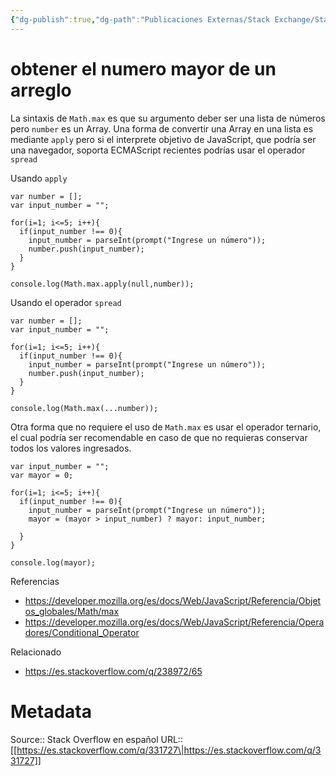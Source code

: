```yaml
---
{"dg-publish":true,"dg-path":"Publicaciones Externas/Stack Exchange/Stack Overflow en español/es.stackoverflow.com-331727.md","permalink":"/publicaciones-externas/stack-exchange/stack-overflow-en-espanol/es-stackoverflow-com-331727/","title":"obtener el numero mayor de un arreglo","hide":true,"noteIcon":"default","created":"2024-04-03T12:49:10.627-06:00","updated":"2024-04-05T16:43:56.535-06:00"}
---
```


# obtener el numero mayor de un arreglo

La sintaxis de `Math.max` es que su argumento deber ser una lista de números pero `number` es un Array. Una forma de convertir una Array en una lista es mediante `apply` pero si el interprete objetivo de JavaScript, que podría ser una navegador, soporta ECMAScript recientes podrías usar el operador `spread`


Usando `apply`

<!-- begin snippet: js hide: false console: true babel: false -->

<!-- language: lang-js -->

    var number = [];
    var input_number = "";

    for(i=1; i<=5; i++){
      if(input_number !== 0){
        input_number = parseInt(prompt("Ingrese un número"));
        number.push(input_number);
      }
    }

    console.log(Math.max.apply(null,number));

<!-- end snippet -->

Usando el operador `spread`

<!-- begin snippet: js hide: false console: true babel: false -->

<!-- language: lang-js -->

    var number = [];
    var input_number = "";

    for(i=1; i<=5; i++){
      if(input_number !== 0){
        input_number = parseInt(prompt("Ingrese un número"));
        number.push(input_number);
      }
    }

    console.log(Math.max(...number));

<!-- end snippet -->

Otra forma que no requiere el uso de `Math.max` es usar el operador ternario, el cual podría ser recomendable en caso de que no requieras conservar todos los valores ingresados.

<!-- begin snippet: js hide: false console: true babel: false -->

<!-- language: lang-js -->

    
    var input_number = "";
    var mayor = 0;

    for(i=1; i<=5; i++){
      if(input_number !== 0){
        input_number = parseInt(prompt("Ingrese un número"));
        mayor = (mayor > input_number) ? mayor: input_number;
        
      }
    }

    console.log(mayor);

<!-- end snippet -->

Referencias

- https://developer.mozilla.org/es/docs/Web/JavaScript/Referencia/Objetos_globales/Math/max
- https://developer.mozilla.org/es/docs/Web/JavaScript/Referencia/Operadores/Conditional_Operator

Relacionado

- https://es.stackoverflow.com/q/238972/65

# Metadata
Source:: Stack Overflow en español
URL:: [[https://es.stackoverflow.com/q/331727\|https://es.stackoverflow.com/q/331727]]

